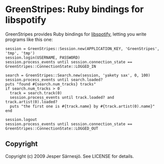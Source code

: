 # GreenStripes: Ruby bindings for libspotify

GreenStripes provides Ruby bindings for [libspotify][1], letting you write
programs like this one:

[1]: http://developer.spotify.com/libspotify/

    session = GreenStripes::Session.new(APPLICATION_KEY, 'GreenStripes', 'tmp', 'tmp')
    session.login(USERNAME, PASSWORD)
    session.process_events until session.connection_state == GreenStripes::ConnectionState::LOGGED_IN
    
    search = GreenStripes::Search.new(session, 'yakety sax', 0, 100)
    session.process_events until search.loaded?
    puts "found #{search.num_tracks} tracks"
    if search.num_tracks > 0
      track = search.track(0)
      session.process_events until track.loaded? and track.artist(0).loaded?
      puts "the first one is #{track.name} by #{track.artist(0).name}"
    end
    
    session.logout
    session.process_events until session.connection_state == GreenStripes::ConnectionState::LOGGED_OUT

## Copyright

Copyright (c) 2009 Jesper Särnesjö. See LICENSE for details.
